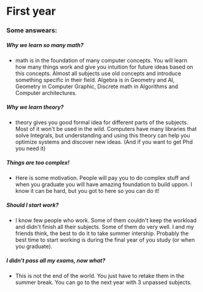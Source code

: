 # First year

### Some answears:

##### Why we learn so many math?
 - math is in the foundation of many computer concepts. You will learn how many things work and give you intuition for future ideas based on this concepts. Almost all subjects use old concepts and introduce something specific in their field. Algebra is in Geometry and AI, Geometry in Computer Graphic, Discrete math in Algorithms and Computer architectures.  
##### Why we learn theory?
 - theory gives you good formal idea for different parts of the subjects. Most of it won't be used in the wild. Computers have many libraries that solve Integrals, but understanding and using this theory can help you optimize systems and discover new ideas. (And if you want to get Phd you need it)
##### Things are too complex!
 - Here is some motivation. People will pay you to do complex stuff and when you graduate you will have amazing foundation to build uppon. I know it can be hard, but you got to here so you can do it!
##### Should I start work?
 - I know few people who work. Some of them couldn't keep the workload and didn't finish all their subjects. Some of them do very well. I and my friends think, the best to do it to take summer intership. Probably the best time to start working is during the final year of you study (or when you graduate).
##### I didn't pass all my exams, now what?
 - This is not the end of the world. You just have to retake them in the summer break. You can go to the next year with 3 unpassed subjects.
